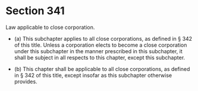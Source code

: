 # Section 341

Law applicable to close corporation.

- (a) This subchapter applies to all close corporations, as defined in § 342 of this title. Unless a corporation elects to become a close corporation under this subchapter in the manner prescribed in this subchapter, it shall be subject in all respects to this chapter, except this subchapter.

- (b) This chapter shall be applicable to all close corporations, as defined in § 342 of this title, except insofar as this subchapter otherwise provides.